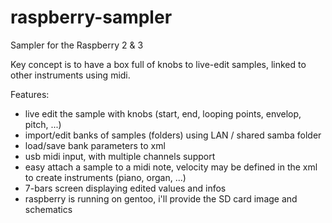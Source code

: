 # raspberry-sampler
Sampler for the Raspberry 2 & 3

Key concept is to have a box full of knobs to live-edit samples, linked to other instruments using midi.

Features:
- live edit the sample with knobs (start, end, looping points, envelop, pitch, ...)
- import/edit banks of samples (folders) using LAN / shared samba folder
- load/save bank parameters to xml
- usb midi input, with multiple channels support
- easy attach a sample to a midi note, velocity may be defined in the xml to create instruments (piano, organ, ...)
- 7-bars screen displaying edited values and infos
- raspberry is running on gentoo, i'll provide the SD card image and schematics
